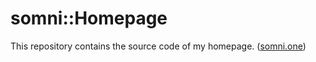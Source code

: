 somni::Homepage
========================
 This repository contains the source code of my homepage. ([somni.one](https://somni.one))